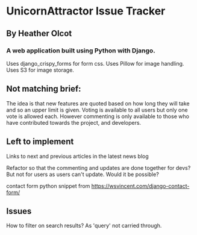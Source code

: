 # UnicornAttractor Issue Tracker

## By Heather Olcot

### A web application built using Python with Django.

Uses django_crispy_forms for form css. 
Uses Pillow for image handling.
Uses S3 for image storage.

## Not matching brief:
The idea is that new features are quoted based on how long they will take and so an upper limit is given. Voting is available to all users but only one vote is allowed each. However commenting is only available to those who have contributed towards the project, and developers.

## Left to implement
Links to next and previous articles in the latest news blog

Refactor so that the commenting and updates are done together for devs? But not for users as users can't update. Would it be possible?


contact form python snippet from https://wsvincent.com/django-contact-form/


## Issues
How to filter on search results? As 'query' not carried through.